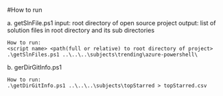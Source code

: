 #How to run 

a. getSlnFile.ps1 
    input: root directory of open source project 
    output: list of solution files in root directory and its sub directories

    How to run:
    <script name> <path(full or relative) to root directory of project>
    .\getSlnFiles.ps1 ..\..\..\subjects\trending\azure-powershell\
    
b. gerDirGitInfo.ps1

    How to run:
    .\getDirGitInfo.ps1 ..\..\..\subjects\topStarred > topStarred.csv